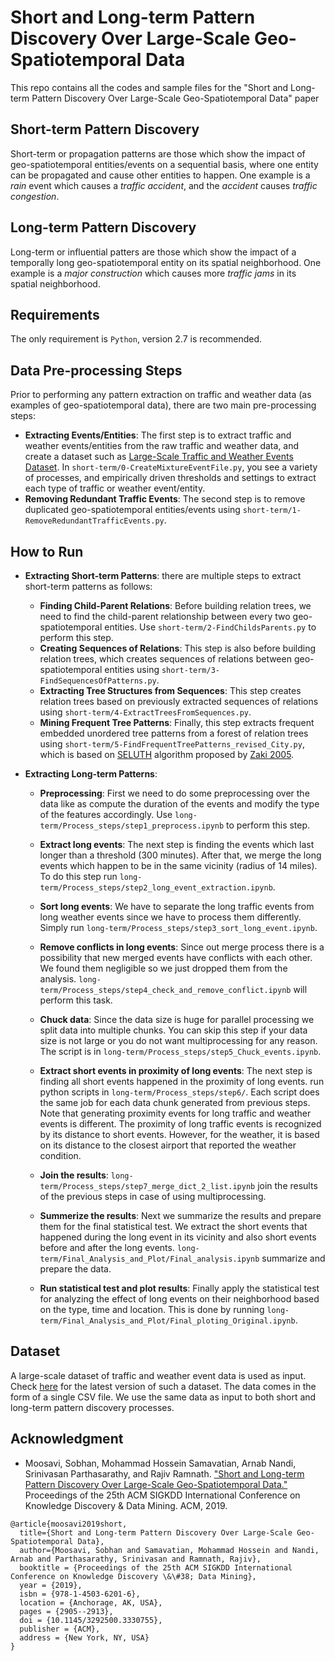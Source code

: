 # Short and Long-term Pattern Discovery Over Large-Scale Geo-Spatiotemporal Data
This repo contains all the codes and sample files for the "Short and Long-term Pattern Discovery Over Large-Scale Geo-Spatiotemporal Data" paper 

## Short-term Pattern Discovery
Short-term or propagation patterns are those which show the impact of geo-spatiotemporal entities/events on a sequential basis, where one entity can be propagated and cause other entities to happen. One example is a _rain_ event which causes a _traffic accident_, and the _accident_ causes _traffic congestion_. 

## Long-term Pattern Discovery
Long-term or influential patters are those which show the impact of a temporally long geo-spatiotemporal entity on its spatial neighborhood. One example is a _major construction_ which causes more _traffic jams_ in its spatial neighborhood. 

## Requirements 
The only requirement is ```Python```, version 2.7 is recommended.

## Data Pre-processing Steps
Prior to performing any pattern extraction on traffic and weather data (as examples of geo-spatiotemporal data), there are two main pre-processing steps: 
  * __Extracting Events/Entities__: The first step is to extract traffic and weather events/entities from the raw traffic and weather data, and create a dataset such as [Large-Scale Traffic and Weather Events Dataset](https://smoosavi.org/datasets/lstw). In ```short-term/0-CreateMixtureEventFile.py```, you see a variety of processes, and empirically driven thresholds and settings to extract each type of traffic or weather event/entity. 
  * __Removing Redundant Traffic Events__: The second step is to remove duplicated geo-spatiotemporal entities/events using ```short-term/1-RemoveRedundantTrafficEvents.py```. 
 
## How to Run
* __Extracting Short-term Patterns__: there are multiple steps to extract short-term patterns as follows:
  * __Finding Child-Parent Relations__: Before building relation trees, we need to find the child-parent relationship between every two geo-spatiotemporal entities. Use ```short-term/2-FindChildsParents.py``` to perform this step. 
  * __Creating Sequences of Relations__: This step is also before building relation trees, which creates sequences of relations between geo-spatiotemporal entities using ```short-term/3-FindSequencesOfPatterns.py```. 
  * __Extracting Tree Structures from Sequences__: This step creates relation trees based on previously extracted sequences of relations using ```short-term/4-ExtractTreesFromSequences.py```. 
  * __Mining Frequent Tree Patterns__: Finally, this step extracts frequent embedded unordered tree patterns from a forest of relation trees using ```short-term/5-FindFrequentTreePatterns_revised_City.py```, which is based on [SELUTH](http://www.cs.rpi.edu/~zaki/www-new/pmwiki.php/Software/Software#sleuth) algorithm proposed by [Zaki 2005](http://www.cs.rpi.edu/~zaki/PaperDir/FI05.pdf). 


* __Extracting Long-term Patterns__:
  * __Preprocessing__: First we need to do some preprocessing over the data like as compute the duration of the events and modify the type of the features accordingly. Use ```long-term/Process_steps/step1_preprocess.ipynb``` to perform this step.
  
  * __Extract long events__: The next step is finding the events which last longer than a threshold (300 minutes). After that, we merge the long events which happen to be in the same vicinity (radius of 14 miles). To do this step run ```long-term/Process_steps/step2_long_event_extraction.ipynb```.
  
  * __Sort long events__: We have to separate the long traffic events from long weather events since we have to process them differently. Simply run ```long-term/Process_steps/step3_sort_long_event.ipynb```.
  
  * __Remove conflicts in long events__: Since out merge process there is a possibility that new merged events have conflicts with each other. We found them negligible so we just dropped them from the analysis. ```long-term/Process_steps/step4_check_and_remove_conflict.ipynb``` will perform this task.
  
  * __Chuck data__: Since the data size is huge for parallel processing we split data into multiple chunks. You can skip this step if your data size is not large or you do not want multiprocessing for any reason. The script is in ```long-term/Process_steps/step5_Chuck_events.ipynb```.
  
  * __Extract short events in proximity of long events__: The next step is finding all short events happened in the proximity of long events. run python scripts in ```long-term/Process_steps/step6/```. Each script does the same job for each data chunk generated from previous steps. Note that generating proximity events for long traffic and weather events is different. The proximity of long traffic events is recognized by its distance to short events.  However, for the weather, it is based on its distance to the closest airport that reported the weather condition.
  
  * __Join the results__: ```long-term/Process_steps/step7_merge_dict_2_list.ipynb``` join the results of the previous steps in case of using multiprocessing.
  
  * __Summerize the results__: Next we summarize the results and prepare them for the final statistical test. We extract the short events that happened during the long event in its vicinity and also short events before and after the long events. ```long-term/Final_Analysis_and_Plot/Final_analysis.ipynb``` summarize and prepare the data.
  
  * __Run statistical test and plot results__: Finally apply the statistical test for analyzing the effect of long events on their neighborhood based on the type, time and location. This is done by running ```long-term/Final_Analysis_and_Plot/Final_ploting_Original.ipynb```.




## Dataset
A large-scale dataset of traffic and weather event data is used as input. Check [here](https://smoosavi.org/datasets/lstw) for the latest version of such a dataset. The data comes in the form of a single CSV file. We use the same data as input to both short and long-term pattern discovery processes. 


<!-- ## Sample Results -->


## Acknowledgment
* Moosavi, Sobhan, Mohammad Hossein Samavatian, Arnab Nandi, Srinivasan Parthasarathy, and Rajiv Ramnath. ["Short and Long-term Pattern Discovery Over Large-Scale Geo-Spatiotemporal Data."](https://arxiv.org/abs/1902.06792) Proceedings of the 25th ACM SIGKDD International Conference on Knowledge Discovery & Data Mining. ACM, 2019. 

```
@article{moosavi2019short,
  title={Short and Long-term Pattern Discovery Over Large-Scale Geo-Spatiotemporal Data},
  author={Moosavi, Sobhan and Samavatian, Mohammad Hossein and Nandi, Arnab and Parthasarathy, Srinivasan and Ramnath, Rajiv},
  booktitle = {Proceedings of the 25th ACM SIGKDD International Conference on Knowledge Discovery \&\#38; Data Mining},
  year = {2019},
  isbn = {978-1-4503-6201-6},
  location = {Anchorage, AK, USA},
  pages = {2905--2913},
  doi = {10.1145/3292500.3330755},  
  publisher = {ACM},
  address = {New York, NY, USA}
}
```
